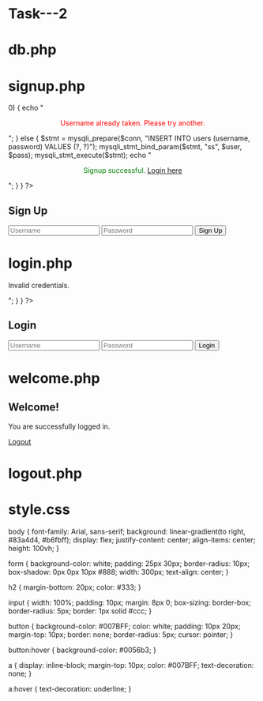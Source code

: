 # Task---2

# db.php
<?php
$conn = mysqli_connect("localhost", "root", "", "test_db");
if (!$conn) {
    die("Connection failed: " . mysqli_connect_error());
}
?>

# signup.php
<?php
include 'db.php';

if ($_SERVER["REQUEST_METHOD"] == "POST") {
    $user = $_POST['username'];
    $pass = password_hash($_POST['password'], PASSWORD_DEFAULT);

    // Check if username already exists
    $check = mysqli_prepare($conn, "SELECT id FROM users WHERE username = ?");
    mysqli_stmt_bind_param($check, "s", $user);
    mysqli_stmt_execute($check);
    mysqli_stmt_store_result($check);

    if (mysqli_stmt_num_rows($check) > 0) {
        echo "<p style='text-align:center; color: red;'>Username already taken. Please try another.</p>";
    } else {
        $stmt = mysqli_prepare($conn, "INSERT INTO users (username, password) VALUES (?, ?)");
        mysqli_stmt_bind_param($stmt, "ss", $user, $pass);
        mysqli_stmt_execute($stmt);
        echo "<p style='text-align:center; color: green;'>Signup successful. <a href='login.php'>Login here</a></p>";
    }
}
?>

<link rel="stylesheet" href="style.css">
<form method="POST">
    <h2>Sign Up</h2>
    <input name="username" placeholder="Username" required>
    <input type="password" name="password" placeholder="Password" required>
    <button type="submit">Sign Up</button>
</form>


# login.php
<?php
include 'db.php';
session_start();

if ($_SERVER["REQUEST_METHOD"] == "POST") {
    $user = $_POST['username'];
    $pass = $_POST['password'];

    $stmt = mysqli_prepare($conn, "SELECT id, password FROM users WHERE username = ?");
    mysqli_stmt_bind_param($stmt, "s", $user);
    mysqli_stmt_execute($stmt);
    mysqli_stmt_bind_result($stmt, $id, $hashed);
    mysqli_stmt_fetch($stmt);

    if (password_verify($pass, $hashed)) {
        $_SESSION['user_id'] = $id;
        header("Location: welcome.php");
        exit();
    } else {
        echo "<p style='text-align:center;color:red;'>Invalid credentials.</p>";
    }
}
?>

<link rel="stylesheet" href="style.css">
<form method="POST">
    <h2>Login</h2>
    <input name="username" placeholder="Username" required>
    <input type="password" name="password" placeholder="Password" required>
    <button type="submit">Login</button>
</form>


# welcome.php
<?php
session_start();
if (!isset($_SESSION['user_id'])) {
    header("Location: login.php");
    exit();
}
?>

<link rel="stylesheet" href="style.css">
<form>
    <h2>Welcome!</h2>
    <p>You are successfully logged in.</p>
    <a href="logout.php">Logout</a>
</form>

# logout.php
<?php
session_start();
session_destroy();
header("Location: login.php");
exit();
?>

# style.css
body {
    font-family: Arial, sans-serif;
    background: linear-gradient(to right, #83a4d4, #b6fbff);
    display: flex;
    justify-content: center;
    align-items: center;
    height: 100vh;
}

form {
    background-color: white;
    padding: 25px 30px;
    border-radius: 10px;
    box-shadow: 0px 0px 10px #888;
    width: 300px;
    text-align: center;
}

h2 {
    margin-bottom: 20px;
    color: #333;
}

input {
    width: 100%;
    padding: 10px;
    margin: 8px 0;
    box-sizing: border-box;
    border-radius: 5px;
    border: 1px solid #ccc;
}

button {
    background-color: #007BFF;
    color: white;
    padding: 10px 20px;
    margin-top: 10px;
    border: none;
    border-radius: 5px;
    cursor: pointer;
}

button:hover {
    background-color: #0056b3;
}

a {
    display: inline-block;
    margin-top: 10px;
    color: #007BFF;
    text-decoration: none;
}

a:hover {
    text-decoration: underline;
}
	
